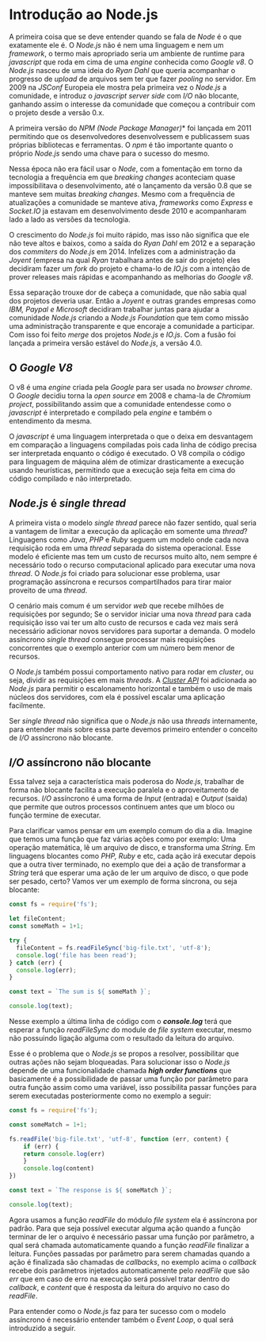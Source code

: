 # Introdução ao Node.js

A primeira coisa que se deve entender quando se fala de *Node* é o que exatamente ele é. O *Node.js* não é nem uma linguagem e nem um *framework*, o termo mais apropriado seria um ambiente de runtime para *javascript* que roda em cima de uma *engine* conhecida como *Google v8*.
O *Node.js* nasceu de uma ideia do *Ryan Dahl* que queria acompanhar o progresso de *upload* de arquivos sem ter que fazer *pooling* no servidor. Em 2009 na *JSConf* Europeia ele mostra pela primeira vez o *Node.js* a comunidade, e introduz o *javascript server side* com *I/O* não blocante, ganhando assim o interesse da comunidade que começou a contribuir com o projeto desde a versão 0.x.

A primeira versão do *NPM (Node Package Manager)** foi lançada em 2011 permitindo que os desenvolvedores desenvolvessem e publicassem suas próprias bibliotecas e ferramentas. O *npm* é tão importante quanto o próprio *Node.js* sendo uma chave para o sucesso do mesmo.

Nessa época não era fácil usar o *Node*, com a fomentação em torno da tecnologia a frequência em que *breaking changes* aconteciam quase impossibilitava o desenvolvimento, até o lançamento da versão 0.8 que se manteve sem muitas *breaking changes*.
Mesmo com a frequência de atualizações a comunidade se manteve ativa, *frameworks* como *Express* e *Socket.IO* ja estavam em desenvolvimento desde 2010 e acompanharam lado a lado as versões da tecnologia.

O crescimento do *Node.js* foi muito rápido, mas isso não significa que ele não teve altos e baixos, como a saída do *Ryan Dahl* em 2012 e a separação dos *commiters* do *Node.js* em 2014. Infelizes com a administração da *Joyent* (empresa na qual *Ryan* trabalhara antes de sair do projeto) eles decidiram fazer um *fork* do projeto e chama-lo de *IO.js* com a intenção de prover releases mais rápidas e acompanhando as melhorias do *Google v8*.

Essa separação trouxe dor de cabeça a comunidade, que não sabia qual dos projetos deveria usar. Então a *Joyent* e outras grandes empresas como *IBM, Paypal e Microsoft* decidiram trabalhar juntas para ajudar a comunidade *Node.js* criando a *Node.js Foundation* que tem como missão uma administração transparente e que encoraje a comunidade a participar. Com isso foi feito *merge* dos projetos *Node.js* e *IO.js*. Com a fusão foi lançada a primeira versão estável do *Node.js*, a versão 4.0.

## O *Google V8*

O v8 é uma *engine* criada pela *Google* para ser usada no *browser chrome*. O *Google* decidiu torna la *open source* em 2008 e chama-la de *Chromium project*, possibilitando assim que a comunidade entendesse como o *javascript* é interpretado e compilado pela *engine* e também o entendimento da mesma.

O *javascript* é uma linguagem interpretada o que o deixa em desvantagem em comparação a linguagens compiladas pois cada linha de código precisa ser interpretada enquanto o código é executado. O V8 compila o código para linguagem de máquina além de otimizar drasticamente a execução usando heurísticas, permitindo que a execução seja feita em cima do código compilado e não interpretado.

## *Node.js* é *single thread*

A primeira vista o modelo *single thread* parece não fazer sentido, qual seria a vantagem de limitar a execução da aplicação em somente uma *thread*? Linguagens como *Java*, *PHP* e *Ruby* seguem um modelo onde cada nova requisição roda em uma *thread* separada do sistema operacional. Esse modelo é eficiente mas tem um custo de recursos muito alto, nem sempre é necessário todo o recurso computacional aplicado para executar uma nova *thread*. 
O *Node.js* foi criado para solucionar esse problema, usar programação assíncrona e recursos compartilhados para tirar maior proveito de uma *thread*.

O cenário mais comum é um servidor *web* que recebe milhões de requisições por segundo; Se o servidor iniciar uma nova *thread* para cada requisição isso vai ter um alto custo de recursos e cada vez mais será necessário adicionar novos servidores para suportar a demanda. O modelo assíncrono *single thread* consegue processar mais requisições concorrentes que o exemplo anterior com um número bem menor de recursos. 

O *Node.js* também possui comportamento nativo para rodar em *cluster*, ou seja, dividir as requisições em mais *threads*. A [*Cluster API*](https://nodejs.org/api/cluster.html) foi adicionada ao *Node.js* para permitir o escalonamento horizontal e também o uso de mais núcleos dos servidores, com ela é possível escalar uma aplicação facilmente. 

Ser *single thread* não significa que o *Node.js* não usa *threads* internamente, para entender mais sobre essa parte devemos primeiro entender o conceito de *I/O* assíncrono não blocante.

## *I/O* assíncrono não blocante

Essa talvez seja a característica mais poderosa do *Node.js*, trabalhar de forma não blocante facilita a execução paralela e o aproveitamento de recursos. *I/O* assíncrono é uma forma de *Input* (entrada) e *Output* (saida) que permite que outros processos continuem antes que um bloco ou função termine de executar.

Para clarificar vamos pensar em um exemplo comum do dia a dia. Imagine que temos uma função que faz várias ações como por exemplo: Uma operação matemática, lê um arquivo de disco, e transforma uma *String*. Em linguagens blocantes como *PHP, Ruby* e etc, cada ação irá executar depois que a outra tiver terminado, no exemplo que dei a ação de transformar a *String* terá que esperar uma ação de ler um arquivo de disco, o que pode ser pesado, certo?
Vamos ver um exemplo de forma síncrona, ou seja blocante:

```javascript
const fs = require('fs');

let fileContent;
const someMath = 1+1;

try {
  fileContent = fs.readFileSync('big-file.txt', 'utf-8');
  console.log('file has been read');
} catch (err) {
  console.log(err);
}

const text = `The sum is ${ someMath }`;

console.log(text);
```

Nesse exemplo a última linha de código com o ***console.log*** terá que esperar a função *readFileSync* do module de *file system* executar, mesmo não possuindo ligação alguma com o resultado da leitura do arquivo. 

Esse é o problema que o *Node.js* se propos a resolver, possibilitar que outras ações não sejam bloqueadas. Para solucionar isso o *Node.js* depende de uma funcionalidade chamada ***high order functions*** que basicamente é a possibilidade de passar uma função por parâmetro para outra função assim como uma variável, isso possibilita passar funções para serem executadas posteriormente como no exemplo a seguir:

```javascript
const fs = require('fs');

const someMatch = 1+1;

fs.readFile('big-file.txt', 'utf-8', function (err, content) {
    if (err) {
    return console.log(err)
    }
    console.log(content)
})

const text = `The response is ${ someMatch }`;

console.log(text);
```

Agora usamos a função *readFile* do módulo *file system* ela é assíncrona por padrão. Para que seja possível executar alguma ação quando a função terminar de ler o arquivo é necessário passar uma função por parâmetro, a qual será chamada automaticamente quando a função *readFile* finalizar a leitura.
Funções passadas por parâmetro para serem chamadas quando a ação é finalizada são chamadas de *callbacks*, no exemplo acima o *callback* recebe dois parâmetros injetados automaticamente pelo *readFile* que são *err* que em caso de erro na execução será possível tratar dentro do *callback*, e *content* que é resposta da leitura do arquivo no caso do *readFile*.

Para entender como o *Node.js* faz para ter sucesso com o modelo assíncrono é necessário entender também o *Event Loop*, o qual será introduzido a seguir.


